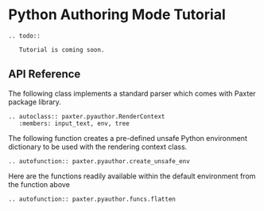 # Python Authoring Mode Tutorial

```eval_rst
.. todo:: 

   Tutorial is coming soon.
```

## API Reference

The following class implements a standard parser which
comes with Paxter package library.

```eval_rst
.. autoclass:: paxter.pyauthor.RenderContext
   :members: input_text, env, tree
```

The following function creates a pre-defined unsafe Python environment dictionary to be used with the rendering context class.

```eval_rst
.. autofunction:: paxter.pyauthor.create_unsafe_env
```

Here are the functions readily available within the default environment
from the function above

```eval_rst
.. autofunction:: paxter.pyauthor.funcs.flatten
```
